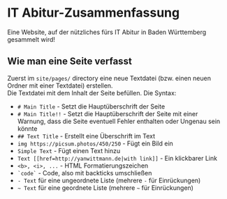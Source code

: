 # IT Abitur-Zusammenfassung

Eine Website, auf der nützliches fürs IT Abitur in Baden Württemberg gesammelt wird!

## Wie man eine Seite verfasst

Zuerst im `site/pages/` directory eine neue Textdatei (bzw. einen neuen Ordner mit einer Textdatei) erstellen.  
Die Textdatei mit dem Inhalt der Seite befüllen. Die Syntax:

- `# Main Title` - Setzt die Hauptüberschrift der Seite
- `# Main Title!!` - Setzt die Hauptüberschrift der Seite mit einer Warnung, dass die Seite
  eventuell Fehler enthalten oder Ungenau sein könnte 
- `## Text Title` - Erstellt eine Überschrift im Text
- `img https://picsum.photos/450/250` - Fügt ein Bild ein
- `Simple Text` - Fügt einen Text hinzu
- `Text [[href=http://yanwittmann.de|with link]]` - Ein klickbarer Link
- `<b>, <i>, ...` - HTML Formatierungszeichen
- ``` `code` ``` - Code, also mit backticks umschließen
- `- Text` für eine ungeordnete Liste (mehrere `-` für Einrückungen)
- `~ Text` für eine geordnete Liste (mehrere `~` für Einrückungen)